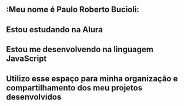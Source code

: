 ## :Meu nome é Paulo Roberto Bucioli:
## Estou estudando na Alura
## Estou me desenvolvendo na linguagem JavaScript
## Utilizo esse espaço para minha organização e compartilhamento dos meu projetos desenvolvidos

<!--
**paulobucioli/paulobucioli** is a ✨ _special_ ✨ repository because its `README.md` (this file) appears on your GitHub profile.

Here are some ideas to get you started:

- 🔭 I’m currently working on ...
- 🌱 I’m currently learning ...
- 👯 I’m looking to collaborate on ...
- 🤔 I’m looking for help with ...
- 💬 Ask me about ...
- 📫 How to reach me: ...
- 😄 Pronouns: ...
- ⚡ Fun fact: ...
-->
